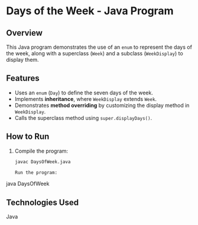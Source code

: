 # Days of the Week - Java Program  

## Overview  
This Java program demonstrates the use of an `enum` to represent the days of the week, along with a superclass (`Week`) and a subclass (`WeekDisplay`) to display them.  

## Features  
- Uses an `enum` (`Day`) to define the seven days of the week.  
- Implements **inheritance**, where `WeekDisplay` extends `Week`.  
- Demonstrates **method overriding** by customizing the display method in `WeekDisplay`.  
- Calls the superclass method using `super.displayDays()`.  

## How to Run  
1. Compile the program:  
   ```sh
   javac DaysOfWeek.java
   
   Run the program:
java DaysOfWeek

## Technologies Used
Java
